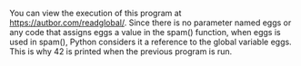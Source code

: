 You can view the execution of this program at https://autbor.com/readglobal/. Since there is no parameter named eggs or any code that assigns eggs a value in the spam() function, when eggs is used in spam(), Python considers it a reference to the global variable eggs. This is why 42 is printed when the previous program is run.